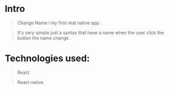 # Intro
> Change Name i my first reat native app .

> It's very simple just a syntax that have a name when the user click the button the name change .

# Technologies used:
> React

> React native
